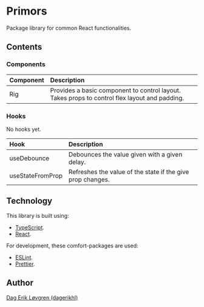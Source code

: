# Primors

Package library for common React functionalities.

## Contents

### Components

| Component | Description                                                                                   |
| :-------- | :-------------------------------------------------------------------------------------------- |
| Rig       | Provides a basic component to control layout. Takes props to control flex layout and padding. |

### Hooks

No hooks yet.

| Hook             | Description                                                |
| :--------------- | :--------------------------------------------------------- |
| useDebounce      | Debounces the value given with a given delay.              |
| useStateFromProp | Refreshes the value of the state if the give prop changes. |

## Technology

This library is built using:

- [TypeScript](https://www.typescriptlang.org/).
- [React](https://reactjs.org/).

For development, these comfort-packages are used:

- [ESLint](https://eslint.org/).
- [Prettier](https://prettier.io/).

## Author

[Dag Erik Løvgren (dagerikhl)](https://github.com/dagerikhl)
